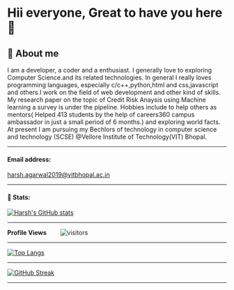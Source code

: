 # Hii everyone, Great to have you here :wave:
## 🌱 About me
I am a developer, a coder and a enthusiast. I generally love to exploring Computer Science.and its related technologies.  In general I really loves programming languages, especially  c/c++,python,html and css,javascript and others.I work on the field of web development and other kind of skills. My research paper on the topic of Credit Risk Anaysis using Machine learning a survey is under the pipeline. Hobbies include to help others as mentors( Helped 413 students by the help of careers360 campus ambassador in just a small period of 6 months.) and exploring world facts. At present I am pursuing my Bechlors of technology in computer science and technology (SCSE) @Vellore Institute of Technology(VIT) Bhopal. 

<hr>

#### Email address:

harsh.agarwal2019@vitbhopal.ac.in 

<hr>

#### 🌱 Stats:


[![Harsh's GitHub stats](https://github-readme-stats.vercel.app/api?username=harshagarwal94)](https://github.com/harshagarwal94/github-readme-stats)

<hr>


<!--  PROFILES VIEWS -->
**Profile Views**&nbsp;&nbsp;&nbsp;&nbsp;&nbsp;&nbsp;&nbsp;
![visitors](https://profile-counter.glitch.me/harshagarwal94/count.svg?align=center)


<hr>

[![Top Langs](https://github-readme-stats.vercel.app/api/top-langs/?username=harshagarwal94&layout=compact)](https://github.com/harshagarwal94/github-readme-stats)

<hr>

[![GitHub Streak](http://github-readme-streak-stats.herokuapp.com?user=harshagarwal94&theme=dark&hide_border=true&date_format=M%20j%5B%2C%20Y%5D)](https://git.io/streak-stats)

<hr>

<!-- ![My github stats](https://github-readme-stats.vercel.app/api?username=harshagarwal94&show_icons=true&title_color=fff&icon_color=79ff97&text_color=9f9f9f&bg_color=151515&count_private=true&width=40%&align=left) 
<center><img src="https://logimp.files.wordpress.com/2019/01/viral-p-1.gif?w=736&zoom=2" align="right" width="30%"></center>




 -->
 
 
<!--
**harshagarwal94/harshagarwal94** is a ✨ _special_ ✨ repository because its `README.md` (this file) appears on your GitHub profile.

Here are some ideas to get you started:

- 🔭 I’m currently working on ...
- 🌱 I’m currently learning ...
- 👯 I’m looking to collaborate on ...
- 🤔 I’m looking for help with ...
- 💬 Ask me about ...
- 📫 How to reach me: ...
- 😄 Pronouns: ...
- ⚡ Fun fact: ...
-->
